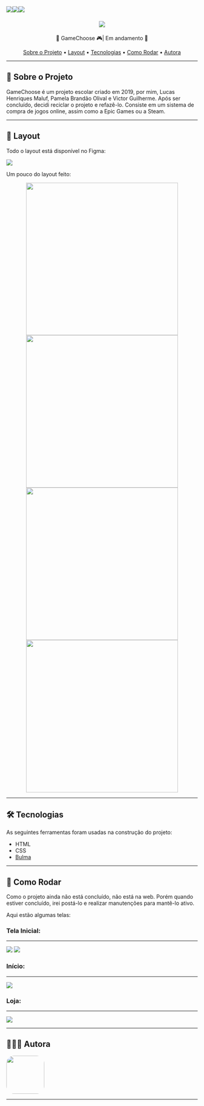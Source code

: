 <div align="center">
  <img style="float:left;" src="https://img.shields.io/static/v1?label=Front-end&message=99%&color=78BC61&style=for-the-badge&logo=ghost"/>
  <img style="float:left;" src="https://img.shields.io/static/v1?label=Back-end&message=0%&color=78BC61&style=for-the-badge&logo=ghost"/>
  <img style="float:left;" src="https://img.shields.io/static/v1?label=Banco&message=40%&color=78BC61&style=for-the-badge&logo=ghost"/>
</div>

<h1 align="center">
  <img src="https://user-images.githubusercontent.com/70920017/116576383-e4879500-a8e5-11eb-9c09-b656ccc2b481.png">
</h1>

<div align="center">
 <p>🚧 GameChoose 🎮| Em andamento 🚧</p>
 <a href="#-sobre-o-projeto">Sobre o Projeto</a> •
 <a href="#-layout">Layout</a> • 
 <a href="#-tecnologias">Tecnologias</a> • 
 <a href="#-como-rodar">Como Rodar</a> •
 <a href="#-autora">Autora</a>
</div>

---

## 💾 Sobre o Projeto
<div id="sobre">
  <p>GameChoose é um projeto escolar criado em 2019, por mim, Lucas Henriques Maluf, Pamela Brandão Olival e Victor Guilherme. Após ser concluído, decidi reciclar o projeto      e refazê-lo. Consiste em um sistema de compra de jogos online, assim como a Epic Games ou a Steam.</p>
</div>

---

## 🎨 Layout
<div id="layout">
  <p>Todo o layout está disponível no Figma:</p>
  <a href="https://www.figma.com/file/e3IuNTvejzuZRgU8mxBpi3/GameChoose?node-id=0%3A1"><img src="https://img.shields.io/static/v1?label=Acesse&message=Figma&color=78BC61&style=plastic&logo=ghost"/></a>
  <p>Um pouco do layout feito:</p>
  
  <div align="center">
    <img src="./img/printscreens/figma-inicio.jpg" height=400 align="center" style="display: flex; align-items: flex-start; justify-content: center;">
    <img src="./img/printscreens/figma-loja.jpg" height=400 align="center" style="display: flex; align-items: flex-start; justify-content: center;">
    <img src="./img/printscreens/figma-jogo.jpg" height=400 align="center" style="display: flex; align-items: flex-start; justify-content: center;">
    <img src="./img/printscreens/figma-biblioteca.jpg" height=400 align="center" style="display: flex; align-items: flex-start; justify-content: center;">
  </div>
</div>

---

## 🛠 Tecnologias
<div id="tecnologia">
  <p>As seguintes ferramentas foram usadas na construção do projeto:</p>
  <ul>
    <li>HTML</li>
    <li>CSS</li>
    <li><a href="https://bulma.io">Bulma</a></li>
  </ul>
</div> 

---

## 🚀 Como Rodar
<div id="como-rodar">
  <p>Como o projeto ainda não está concluído, não está na web. Porém quando estiver concluído, irei postá-lo e realizar manutenções para mantê-lo ativo.</p>
  <p>Aqui estão algumas telas:</p>
  <h3>Tela Inicial:</h3>
  <hr>
  <img src="./img/printscreens/index-1.jpg">
  <img src="./img/printscreens/index-2.jpg">
  <br>
  
  <h3>Início:</h3>
  <hr>
  <img src="./img/printscreens/inicio.jpg">
  <br>
  
  <h3>Loja:</h3>
  <hr>
  <img src="./img/printscreens/loja.jpg">
  <br>
</div>

---

## 👩🏻‍💻 Autora
<a href="https://www.linkedin.com/in/larissa-sousa-silva-491893204/"><img style="border-radius: 20%;" src="https://user-images.githubusercontent.com/70920017/116608426-8bc9f380-a909-11eb-9678-dcca1a11906b.png" width="100px;"></a>

---

<br>
<br>
